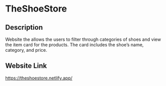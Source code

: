 # TheShoeStore

## Description
Website the allows the users to filter through categories of shoes and view the item card for the products. The card includes the shoe’s name, category, and price. 

## Website Link
https://theshoestore.netlify.app/

